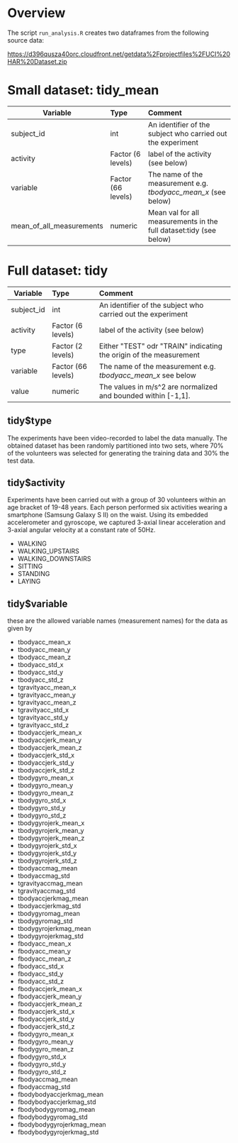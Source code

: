 # Overview

The script `run_analysis.R` creates two dataframes from the following source data:

https://d396qusza40orc.cloudfront.net/getdata%2Fprojectfiles%2FUCI%20HAR%20Dataset.zip

# Small dataset: tidy_mean


| Variable      | Type                   | Comment|
| ------------- |:-------------          | :------|
| subject_id    | int                    |  An identifier of the subject who carried out the experiment  |
| activity      | Factor (6 levels)      |    label of the activity (see below) |
| variable      | Factor (66 levels)     |    The name of the measurement e.g. *tbodyacc_mean_x* (see below) |
| mean_of_all_measurements          | numeric                |    Mean val for all measurements in the full dataset:tidy (see below)  |


# Full dataset: tidy


| Variable      | Type                   | Comment|
| ------------- |:-------------          | :------|
| subject_id    | int                    |  An identifier of the subject who carried out the experiment  |
| activity      | Factor (6 levels)      |    label of the activity (see below) |
| type          | Factor (2 levels)      |    Either "TEST" odr "TRAIN" indicating the origin of the measurement  |
| variable      | Factor (66 levels)     |    The name of the measurement e.g. *tbodyacc_mean_x* see below |
| value         | numeric                |    The values in m/s^2 are normalized and bounded within [-1,1].  |

## tidy$type


The experiments have been video-recorded to label the data manually. The obtained dataset has been randomly partitioned into two sets, where 70% of the volunteers was selected for generating the training data and 30% the test data. 

## tidy$activity

Experiments have been carried out with a group of 30 volunteers within an age bracket of 19-48 years. Each person performed six activities wearing a smartphone (Samsung Galaxy S II) on the waist. Using its embedded accelerometer and gyroscope, we captured 3-axial linear acceleration and 3-axial angular velocity at a constant rate of 50Hz. 


* WALKING 
* WALKING_UPSTAIRS 
* WALKING_DOWNSTAIRS 
* SITTING 
* STANDING 
* LAYING 

## tidy$variable

these are the allowed variable names (measurement names) for the data
as given by 

* tbodyacc_mean_x           
* tbodyacc_mean_y           
* tbodyacc_mean_z           
* tbodyacc_std_x            
* tbodyacc_std_y           
* tbodyacc_std_z            
* tgravityacc_mean_x        
* tgravityacc_mean_y        
* tgravityacc_mean_z        
* tgravityacc_std_x        
* tgravityacc_std_y         
* tgravityacc_std_z         
* tbodyaccjerk_mean_x       
* tbodyaccjerk_mean_y       
* tbodyaccjerk_mean_z      
* tbodyaccjerk_std_x        
* tbodyaccjerk_std_y        
* tbodyaccjerk_std_z        
* tbodygyro_mean_x          
* tbodygyro_mean_y         
* tbodygyro_mean_z          
* tbodygyro_std_x           
* tbodygyro_std_y           
* tbodygyro_std_z           
* tbodygyrojerk_mean_x     
* tbodygyrojerk_mean_y      
* tbodygyrojerk_mean_z      
* tbodygyrojerk_std_x       
* tbodygyrojerk_std_y       
* tbodygyrojerk_std_z      
* tbodyaccmag_mean          
* tbodyaccmag_std           
* tgravityaccmag_mean       
* tgravityaccmag_std        
* tbodyaccjerkmag_mean     
* tbodyaccjerkmag_std       
* tbodygyromag_mean         
* tbodygyromag_std          
* tbodygyrojerkmag_mean     
* tbodygyrojerkmag_std     
* fbodyacc_mean_x           
* fbodyacc_mean_y           
* fbodyacc_mean_z           
* fbodyacc_std_x            
* fbodyacc_std_y           
* fbodyacc_std_z            
* fbodyaccjerk_mean_x       
* fbodyaccjerk_mean_y       
* fbodyaccjerk_mean_z       
* fbodyaccjerk_std_x       
* fbodyaccjerk_std_y        
* fbodyaccjerk_std_z        
* fbodygyro_mean_x          
* fbodygyro_mean_y          
* fbodygyro_mean_z         
* fbodygyro_std_x           
* fbodygyro_std_y           
* fbodygyro_std_z           
* fbodyaccmag_mean          
* fbodyaccmag_std          
* fbodybodyaccjerkmag_mean  
* fbodybodyaccjerkmag_std   
* fbodybodygyromag_mean     
* fbodybodygyromag_std      
* fbodybodygyrojerkmag_mean
* fbodybodygyrojerkmag_std 
